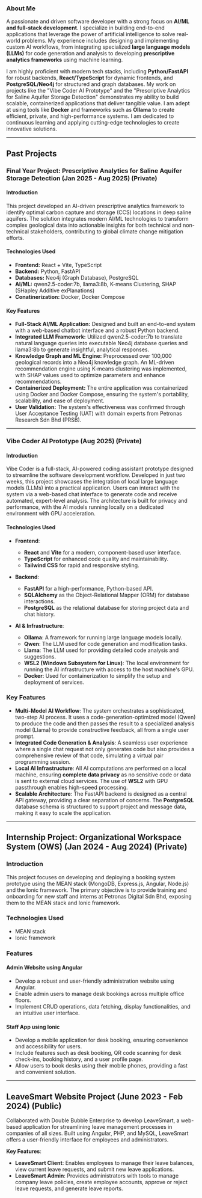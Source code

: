 ### About Me

A passionate and driven software developer with a strong focus on **AI/ML and full-stack development**. I specialize in building end-to-end applications that leverage the power of artificial intelligence to solve real-world problems. My experience includes designing and implementing custom AI workflows, from integrating specialized **large language models (LLMs)** for code generation and analysis to developing **prescriptive analytics frameworks** using machine learning.

I am highly proficient with modern tech stacks, including **Python/FastAPI** for robust backends, **React/TypeScript** for dynamic frontends, and **PostgreSQL/Neo4j** for structured and graph databases. My work on projects like the "Vibe Coder AI Prototype" and the "Prescriptive Analytics for Saline Aquifer Storage Detection" demonstrates my ability to build scalable, containerized applications that deliver tangible value. I am adept at using tools like **Docker** and frameworks such as **Ollama** to create efficient, private, and high-performance systems. I am dedicated to continuous learning and applying cutting-edge technologies to create innovative solutions.

***

## Past Projects

### **Final Year Project: Prescriptive Analytics for Saline Aquifer Storage Detection (Jan 2025 - Aug 2025)** **(Private)**

#### **Introduction**
This project developed an AI-driven prescriptive analytics framework to identify optimal carbon capture and storage (CCS) locations in deep saline aquifers. The solution integrates modern AI/ML technologies to transform complex geological data into actionable insights for both technical and non-technical stakeholders, contributing to global climate change mitigation efforts.

#### **Technologies Used**
- **Frontend:** React + Vite, TypeScript
- **Backend:** Python, FastAPI
- **Databases:** Neo4j (Graph Database), PostgreSQL
- **AI/ML:** qwen2.5-coder:7b, llama3:8b, K-means Clustering, SHAP (SHapley Additive exPlanations)
- **Conatinerization:** Docker, Docker Compose

#### **Key Features**
- **Full-Stack AI/ML Application:** Designed and built an end-to-end system with a web-based chatbot interface and a robust Python backend.
- **Integrated LLM Framework:** Utilized qwen2.5-coder:7b to translate natural language queries into executable Neo4j database queries and llama3:8b to generate insightful, analytical responses.
- **Knowledge Graph and ML Engine:** Preprocessed over 100,000 geological records into a Neo4j knowledge graph. An ML-driven recommendation engine using K-means clustering was implemented, with SHAP values used to optimize parameters and enhance recommendations.
- **Containerized Deployment:** The entire application was containerized using Docker and Docker Compose, ensuring the system's portability, scalability, and ease of deployment.
- **User Validation:** The system's effectiveness was confirmed through User Acceptance Testing (UAT) with domain experts from Petronas Research Sdn Bhd (PRSB).

***

### **Vibe Coder AI Prototype (Aug 2025)** **(Private)**

#### Introduction
Vibe Coder is a full-stack, AI-powered coding assistant prototype designed to streamline the software development workflow. Developed in just two weeks, this project showcases the integration of local large language models (LLMs) into a practical application. Users can interact with the system via a web-based chat interface to generate code and receive automated, expert-level analysis. The architecture is built for privacy and performance, with the AI models running locally on a dedicated environment with GPU acceleration.


#### Technologies Used

* **Frontend**:
    * **React** and **Vite** for a modern, component-based user interface.
    * **TypeScript** for enhanced code quality and maintainability.
    * **Tailwind CSS** for rapid and responsive styling.

* **Backend**:
    * **FastAPI** for a high-performance, Python-based API.
    * **SQLAlchemy** as the Object-Relational Mapper (ORM) for database interactions.
    * **PostgreSQL** as the relational database for storing project data and chat history.

* **AI & Infrastructure**:
    * **Ollama**: A framework for running large language models locally.
    * **Qwen**: The LLM used for code generation and modification tasks.
    * **Llama**: The LLM used for providing detailed code analysis and suggestions.
    * **WSL2 (Windows Subsystem for Linux)**: The local environment for running the AI infrastructure with access to the host machine's GPU.
    * **Docker**: Used for containerization to simplify the setup and deployment of services.

### Key Features

* **Multi-Model AI Workflow**: The system orchestrates a sophisticated, two-step AI process. It uses a code-generation-optimized model (Qwen) to produce the code and then passes the result to a specialized analysis model (Llama) to provide constructive feedback, all from a single user prompt.
* **Integrated Code Generation & Analysis**: A seamless user experience where a single chat request not only generates code but also provides a comprehensive review of that code, simulating a virtual pair programming session.
* **Local AI Infrastructure**: All AI computations are performed on a local machine, ensuring **complete data privacy** as no sensitive code or data is sent to external cloud services. The use of **WSL2** with GPU passthrough enables high-speed processing.
* **Scalable Architecture**: The FastAPI backend is designed as a central API gateway, providing a clear separation of concerns. The **PostgreSQL** database schema is structured to support project and message data, making it easy to scale the application.

***

## **Internship Project: Organizational Workspace System (OWS) (Jan 2024 - Aug 2024)** **(Private)**

### Introduction
This project focuses on developing and deploying a booking system prototype using the MEAN stack (MongoDB, Express.js, Angular, Node.js) and the Ionic framework. The primary objective is to provide training and onboarding for new staff and interns at Petronas Digital Sdn Bhd, exposing them to the MEAN stack and Ionic framework.

### Technologies Used
- MEAN stack
- Ionic framework

### Features

#### Admin Website using Angular
- Develop a robust and user-friendly administration website using Angular.
- Enable admin users to manage desk bookings across multiple office floors.
- Implement CRUD operations, data fetching, display functionalities, and an intuitive user interface.

#### Staff App using Ionic
- Develop a mobile application for desk booking, ensuring convenience and accessibility for users.
- Include features such as desk booking, QR code scanning for desk check-ins, booking history, and a user profile page.
- Allow users to book desks using their mobile phones, providing a fast and convenient solution.

***

## LeaveSmart Website Project (June 2023 - Feb 2024) **(Public)**
Collaborated with Double Bubble Enterprise to develop LeaveSmart, a web-based application for streamlining leave management processes in companies of all sizes. Built using Angular, PHP, and MySQL, LeaveSmart offers a user-friendly interface for employees and administrators.

**Key Features**:
- **LeaveSmart Client**: Enables employees to manage their leave balances, view current leave requests, and submit new leave applications.
- **LeaveSmart Admin**: Provides administrators with tools to manage company leave policies, create employee accounts, approve or reject leave requests, and generate leave reports.
